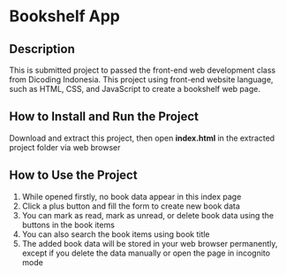 # Bookshelf App 
## Description
This is submitted project to passed the front-end web development class from Dicoding Indonesia. This project using front-end website language, such as HTML, CSS, and JavaScript to create a bookshelf web page.

## How to Install and Run the Project
Download and extract this project, then open **index.html** in the extracted project folder via web browser

## How to Use the Project
1. While opened firstly, no book data appear in this index page
2. Click a plus button and fill the form to create new book data
3. You can mark as read, mark as unread, or delete book data using the buttons in the book items
4. You can also search the book items using book title
5. The added book data will be stored in your web browser permanently, except if you delete the data manually or open the page in incognito mode   
